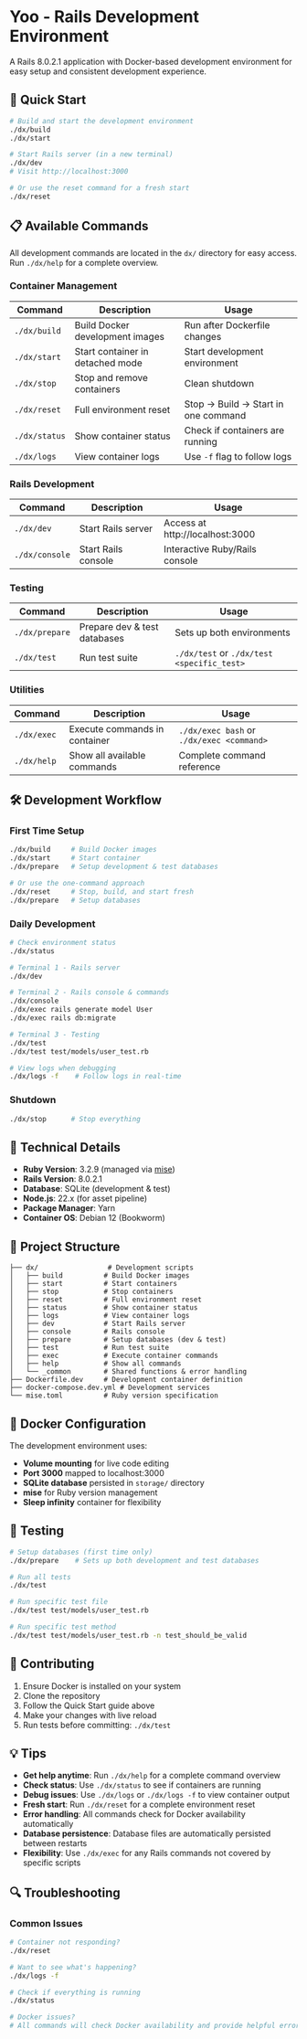 # Yoo - Rails Development Environment

A Rails 8.0.2.1 application with Docker-based development environment for easy setup and consistent development experience.

## 🚀 Quick Start

```bash
# Build and start the development environment
./dx/build
./dx/start

# Start Rails server (in a new terminal)
./dx/dev
# Visit http://localhost:3000

# Or use the reset command for a fresh start
./dx/reset
```

## 📋 Available Commands

All development commands are located in the `dx/` directory for easy access. Run `./dx/help` for a complete overview.

### Container Management

| Command | Description | Usage |
|---------|-------------|-------|
| `./dx/build` | Build Docker development images | Run after Dockerfile changes |
| `./dx/start` | Start container in detached mode | Start development environment |
| `./dx/stop` | Stop and remove containers | Clean shutdown |
| `./dx/reset` | Full environment reset | Stop → Build → Start in one command |
| `./dx/status` | Show container status | Check if containers are running |
| `./dx/logs` | View container logs | Use `-f` flag to follow logs |

### Rails Development

| Command | Description | Usage |
|---------|-------------|-------|
| `./dx/dev` | Start Rails server | Access at http://localhost:3000 |
| `./dx/console` | Start Rails console | Interactive Ruby/Rails console |

### Testing

| Command | Description | Usage |
|---------|-------------|-------|
| `./dx/prepare` | Prepare dev & test databases | Sets up both environments |
| `./dx/test` | Run test suite | `./dx/test` or `./dx/test <specific_test>` |

### Utilities

| Command | Description | Usage |
|---------|-------------|-------|
| `./dx/exec` | Execute commands in container | `./dx/exec bash` or `./dx/exec <command>` |
| `./dx/help` | Show all available commands | Complete command reference |

## 🛠️ Development Workflow

### First Time Setup
```bash
./dx/build     # Build Docker images
./dx/start     # Start container
./dx/prepare   # Setup development & test databases

# Or use the one-command approach
./dx/reset     # Stop, build, and start fresh
./dx/prepare   # Setup databases
```

### Daily Development
```bash
# Check environment status
./dx/status

# Terminal 1 - Rails server
./dx/dev

# Terminal 2 - Rails console & commands
./dx/console
./dx/exec rails generate model User
./dx/exec rails db:migrate

# Terminal 3 - Testing
./dx/test
./dx/test test/models/user_test.rb

# View logs when debugging
./dx/logs -f    # Follow logs in real-time
```

### Shutdown
```bash
./dx/stop      # Stop everything
```

## 🔧 Technical Details

* **Ruby Version**: 3.2.9 (managed via [mise](https://mise.jdx.dev/))
* **Rails Version**: 8.0.2.1
* **Database**: SQLite (development & test)
* **Node.js**: 22.x (for asset pipeline)
* **Package Manager**: Yarn
* **Container OS**: Debian 12 (Bookworm)

## 📂 Project Structure

```
├── dx/                 # Development scripts
│   ├── build          # Build Docker images
│   ├── start          # Start containers
│   ├── stop           # Stop containers
│   ├── reset          # Full environment reset
│   ├── status         # Show container status
│   ├── logs           # View container logs
│   ├── dev            # Start Rails server
│   ├── console        # Rails console
│   ├── prepare        # Setup databases (dev & test)
│   ├── test           # Run test suite
│   ├── exec           # Execute container commands
│   ├── help           # Show all commands
│   └── _common        # Shared functions & error handling
├── Dockerfile.dev     # Development container definition
├── docker-compose.dev.yml # Development services
└── mise.toml          # Ruby version specification
```

## 🐳 Docker Configuration

The development environment uses:
- **Volume mounting** for live code editing
- **Port 3000** mapped to localhost:3000  
- **SQLite database** persisted in `storage/` directory
- **mise** for Ruby version management
- **Sleep infinity** container for flexibility

## 🧪 Testing

```bash
# Setup databases (first time only)
./dx/prepare    # Sets up both development and test databases

# Run all tests
./dx/test

# Run specific test file
./dx/test test/models/user_test.rb

# Run specific test method
./dx/test test/models/user_test.rb -n test_should_be_valid
```

## 🤝 Contributing

1. Ensure Docker is installed on your system
2. Clone the repository
3. Follow the Quick Start guide above
4. Make your changes with live reload
5. Run tests before committing: `./dx/test`

## 💡 Tips

- **Get help anytime**: Run `./dx/help` for a complete command overview
- **Check status**: Use `./dx/status` to see if containers are running
- **Debug issues**: Use `./dx/logs` or `./dx/logs -f` to view container output
- **Fresh start**: Run `./dx/reset` for a complete environment reset
- **Error handling**: All commands check for Docker availability automatically
- **Database persistence**: Database files are automatically persisted between restarts
- **Flexibility**: Use `./dx/exec` for any Rails commands not covered by specific scripts

## 🔍 Troubleshooting

### Common Issues

```bash
# Container not responding?
./dx/reset

# Want to see what's happening?
./dx/logs -f

# Check if everything is running
./dx/status

# Docker issues?
# All commands will check Docker availability and provide helpful error messages
```
